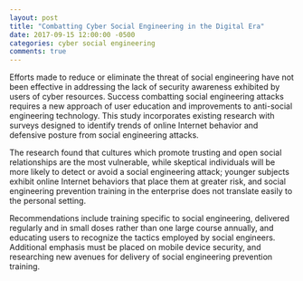 ```yaml
---
layout: post
title: "Combatting Cyber Social Engineering in the Digital Era"
date: 2017-09-15 12:00:00 -0500
categories: cyber social engineering
comments: true
---
```


Efforts made to reduce or eliminate the threat of social engineering have not been effective in addressing the lack of security awareness exhibited by users of cyber resources.  Success combatting social engineering attacks requires a new approach of user education and improvements to anti-social engineering technology.  This study incorporates existing research with surveys designed to identify trends of online Internet behavior and defensive posture from social engineering attacks.  

The research found that cultures which promote trusting and open social relationships are the most vulnerable, while skeptical individuals will be more likely to detect or avoid a social engineering attack; younger subjects exhibit online Internet behaviors that place them at greater risk, and social engineering prevention training in the enterprise does not translate easily to the personal setting.  

Recommendations include training specific to social engineering, delivered regularly and in small doses rather than one large course annually, and educating users to recognize the tactics employed by social engineers.  Additional emphasis must be placed on mobile device security, and researching new avenues for delivery of social engineering prevention training.
